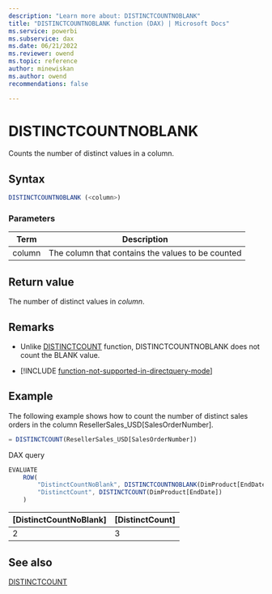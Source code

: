 ```yaml
---
description: "Learn more about: DISTINCTCOUNTNOBLANK"
title: "DISTINCTCOUNTNOBLANK function (DAX) | Microsoft Docs"
ms.service: powerbi 
ms.subservice: dax 
ms.date: 06/21/2022
ms.reviewer: owend
ms.topic: reference
author: minewiskan
ms.author: owend 
recommendations: false

---
```

# DISTINCTCOUNTNOBLANK

Counts the number of distinct values in a column.
  
## Syntax  
  
```js
DISTINCTCOUNTNOBLANK (<column>)  
```
  
### Parameters  

|Term  |Description|  
|---------|---------|
|column     | The column that contains the values to be counted |

## Return value

The number of distinct values in *column*.  
  
## Remarks  

- Unlike [DISTINCTCOUNT](distinctcount-function-dax.md) function, DISTINCTCOUNTNOBLANK does not count the BLANK value.

- [!INCLUDE [function-not-supported-in-directquery-mode](includes/function-not-supported-in-directquery-mode.md)]
  
## Example

The following example shows how to count the number of distinct sales orders in the column ResellerSales_USD[SalesOrderNumber].  
  
```js
= DISTINCTCOUNT(ResellerSales_USD[SalesOrderNumber])  
```

DAX query

```js
EVALUATE
    ROW(
        "DistinctCountNoBlank", DISTINCTCOUNTNOBLANK(DimProduct[EndDate]),
        "DistinctCount", DISTINCTCOUNT(DimProduct[EndDate])
    )
```

|[DistinctCountNoBlank]  |[DistinctCount]  |
|---------|---------|
|2     |     3    |

## See also

[DISTINCTCOUNT](distinctcount-function-dax.md)
